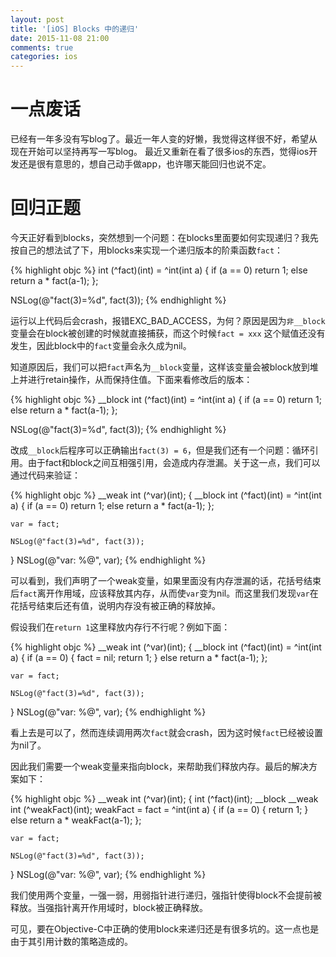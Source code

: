 ```yaml
---
layout: post
title: '[iOS] Blocks 中的递归'
date: 2015-11-08 21:00
comments: true
categories: ios
---
```


# 一点废话
已经有一年多没有写blog了。最近一年人变的好懒，我觉得这样很不好，希望从现在开始可以坚持再写一写blog。
最近又重新在看了很多ios的东西，觉得ios开发还是很有意思的，想自己动手做app，也许哪天能回归也说不定。

# 回归正题
今天正好看到blocks，突然想到一个问题：在blocks里面要如何实现递归？我先按自己的想法试了下，用blocks来实现一个递归版本的阶乘函数`fact`：

{% highlight objc %}
int (^fact)(int) = ^int(int a) {
    if (a == 0) return 1;
    else return a * fact(a-1);
};

NSLog(@"fact(3)=%d", fact(3));
{% endhighlight %}

运行以上代码后会crash，报错EXC_BAD_ACCESS，为何？原因是因为`非__block`变量会在block被创建的时候就直接捕获，而这个时候`fact = xxx` 这个赋值还没有发生，因此block中的`fact`变量会永久成为nil。

知道原因后，我们可以把`fact`声名为`__block`变量，这样该变量会被block放到堆上并进行retain操作，从而保持住值。下面来看修改后的版本：

{% highlight objc %}
__block int (^fact)(int) = ^int(int a) {
    if (a == 0) return 1;
    else return a * fact(a-1);
};
    
NSLog(@"fact(3)=%d", fact(3));
{% endhighlight %}

改成`__block`后程序可以正确输出`fact(3) = 6`，但是我们还有一个问题：循环引用。由于fact和block之间互相强引用，会造成内存泄漏。关于这一点，我们可以通过代码来验证：

{% highlight objc %}
__weak int (^var)(int);
{
    __block int (^fact)(int) = ^int(int a) {
        if (a == 0) return 1;
        else return a * fact(a-1);
    };
    
    var = fact;
    
    NSLog(@"fact(3)=%d", fact(3));
}
NSLog(@"var: %@", var);
{% endhighlight %}

可以看到，我们声明了一个weak变量，如果里面没有内存泄漏的话，花括号结束后`fact`离开作用域，应该释放其内存，从而使`var`变为nil。而这里我们发现`var`在花括号结束后还有值，说明内存没有被正确的释放掉。

假设我们在`return 1`这里释放内存行不行呢？例如下面：

{% highlight objc %}
__weak int (^var)(int);
{
    __block int (^fact)(int) = ^int(int a) {
        if (a == 0) { fact = nil; return 1; }
        else return a * fact(a-1);
    };
    
    var = fact;
    
    NSLog(@"fact(3)=%d", fact(3));
}
NSLog(@"var: %@", var);
{% endhighlight %}

看上去是可以了，然而连续调用两次`fact`就会crash，因为这时候`fact`已经被设置为nil了。

因此我们需要一个weak变量来指向block，来帮助我们释放内存。最后的解决方案如下：

{% highlight objc %}
__weak int (^var)(int);
{
    int (^fact)(int);
    __block __weak int (^weakFact)(int);
    weakFact = fact = ^int(int a) {
        if (a == 0) {
            return 1;
        }
        else return a * weakFact(a-1);
    };
    
    var = fact;
    
    NSLog(@"fact(3)=%d", fact(3));
}
NSLog(@"var: %@", var);
{% endhighlight %}

我们使用两个变量，一强一弱，用弱指针进行递归，强指针使得block不会提前被释放。当强指针离开作用域时，block被正确释放。

可见，要在Objective-C中正确的使用block来递归还是有很多坑的。这一点也是由于其引用计数的策略造成的。